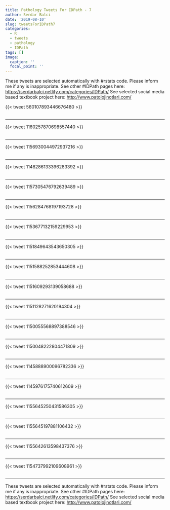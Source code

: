 ```yaml
---
title: Pathology Tweets For IDPath - 7
author: Serdar Balci
date: '2019-08-10'
slug: tweetsForIDPath7
categories:
  - R
  - tweets
  - pathology
  - IDPath
tags: []
image:
  caption: ''
  focal_point: ''
---
```



These tweets are selected automatically with #rstats code. Please inform me if any is inappropriate.
See other #IDPath pages here: https://serdarbalci.netlify.com/categories/IDPath/ 
See selected social media based textbook project here: http://www.patolojinotlari.com/

{{< tweet 560107893446676480 >}}
<br>
<br>
<hr>
{{< tweet 1160257870698557440 >}}
<br>
<br>
<hr>
{{< tweet 1156930044972937216 >}}
<br>
<br>
<hr>
{{< tweet 1148286133396283392 >}}
<br>
<br>
<hr>
{{< tweet 1157305476792639489 >}}
<br>
<br>
<hr>
{{< tweet 1156284768197193728 >}}
<br>
<br>
<hr>
{{< tweet 1153677132159229953 >}}
<br>
<br>
<hr>
{{< tweet 1151849643543650305 >}}
<br>
<br>
<hr>
{{< tweet 1151588252853444608 >}}
<br>
<br>
<hr>
{{< tweet 1151609293139058688 >}}
<br>
<br>
<hr>
{{< tweet 1151128271620194304 >}}
<br>
<br>
<hr>
{{< tweet 1150055568897388546 >}}
<br>
<br>
<hr>
{{< tweet 1150048222804471809 >}}
<br>
<br>
<hr>
{{< tweet 1145888900096782336 >}}
<br>
<br>
<hr>
{{< tweet 1145976175740612609 >}}
<br>
<br>
<hr>
{{< tweet 1155645250431586305 >}}
<br>
<br>
<hr>
{{< tweet 1155645197881106432 >}}
<br>
<br>
<hr>
{{< tweet 1155642613598437376 >}}
<br>
<br>
<hr>
{{< tweet 1154737992109608961 >}}
<br>
<br>
<hr>


These tweets are selected automatically with #rstats code. Please inform me if any is inappropriate.
See other #IDPath pages here: https://serdarbalci.netlify.com/categories/IDPath/ 
See selected social media based textbook project here: http://www.patolojinotlari.com/
